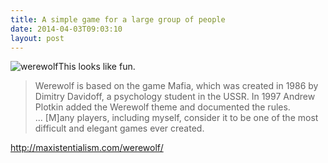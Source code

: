 ```yaml
---
title: A simple game for a large group of people
date: 2014-04-03T09:03:10
layout: post
---
```


![werewolf](http://henryaj.files.wordpress.com/2014/04/werewolf.jpg?w=214)This looks like fun.

> Werewolf is based on the game Mafia, which was created in 1986 by Dimitry Davidoff, a psychology student in the USSR. In 1997 Andrew Plotkin added the Werewolf theme and documented the rules. ... [M]any players, including myself, consider it to be one of the most difficult and elegant games ever created.

http://maxistentialism.com/werewolf/
